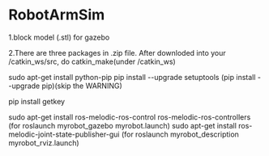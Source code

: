 # RobotArmSim

1.block model (.stl) for gazebo

2.There are three packages in .zip file.
  After downloded into your /catkin_ws/src, do catkin_make(under /catkin_ws)
  
  
  sudo apt-get install python-pip
  pip install --upgrade setuptools
  (pip install --upgrade pip)(skip the WARNING)
  
  pip install getkey
  
  sudo apt-get install ros-melodic-ros-control ros-melodic-ros-controllers
  (for roslaunch myrobot_gazebo myrobot.launch)
  sudo apt-get install ros-melodic-joint-state-publisher-gui
  (for roslaunch myrobot_description myrobot_rviz.launch)

